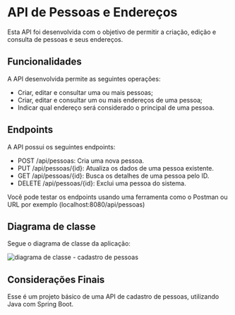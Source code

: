 # API de Pessoas e Endereços

Esta API foi desenvolvida com o objetivo de permitir a criação, edição e consulta de pessoas e seus endereços.

## Funcionalidades
A API desenvolvida permite as seguintes operações:

- Criar, editar e consultar uma ou mais pessoas;
- Criar, editar e consultar um ou mais endereços de uma pessoa;
- Indicar qual endereço será considerado o principal de uma pessoa.

## Endpoints

A API possui os seguintes endpoints:

- POST /api/pessoas: Cria uma nova pessoa.
- PUT /api/pessoas/{id}: Atualiza os dados de uma pessoa existente.
- GET /api/pessoas/{id}: Busca os detalhes de uma pessoa pelo ID.
- DELETE /api/pessoas/{id}: Exclui uma pessoa do sistema.

Você pode testar os endpoints usando uma ferramenta como o Postman ou URL por exemplo (localhost:8080/api/pessoas)

## Diagrama de classe

Segue o diagrama de classe da aplicação:

![diagrama de classe - cadastro de pessoas](https://github.com/lessamatheuss01/api-cadastroPessoa/assets/111442428/6392e996-dd63-4578-89ed-3381a2014c9b)

## Considerações Finais

Esse é um projeto básico de uma API de cadastro de pessoas, utilizando Java com Spring Boot.
